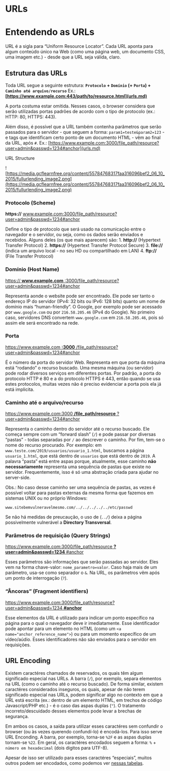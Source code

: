 # URLs

# Entendendo as URLs

URL é a sigla para “Uniform Resource Locator”. Cada URL aponta para algum conteúdo único na Web (como uma página web, um documento CSS, uma imagem etc.) - desde que a URL seja válida, claro.

## Estrutura das URLs

Toda URL segue a seguinte estrutura: **`Protocolo` + `Domínio` (+ `Porta`) + `Caminho até arquivo/recurso`** Ex.: **[https://www.example.com:443/path/to/resource.html](urls.md)**

A porta costuma estar omitida. Nesses casos, o browser considera que serão utilizadas portas padrões de acordo com o tipo de protocolo (ex.: HTTP: 80, HTTPS: 443).

Além disso, é possível que a URL também contenha parâmetros que serão passados para o servidor - que seguem a forma: `param1=teste&param2=123` - e tags que identificam certo ponto de um documento HTML - vêm ao final da URL, após `#`. Ex.: [https://www.example.com:3000/file_path/resource?user=admin&passwd=1234#anchor](urls.md)</a>

URL Structure

![https://media.gcflearnfree.org/content/55784768317faa316096bef2_06_10_2015/fullurlending_image2.png](https://media.gcflearnfree.org/content/55784768317faa316096bef2_06_10_2015/fullurlending_image2.png)

### Protocolo (Scheme)

**https://** www.example.com:3000/file_path/resource?user=admin&passwd=1234#anchor

Define o tipo de protocolo que será usado na comunicação entre o navegador e o servidor, ou seja, como os dados serão enviados e recebidos. Alguns deles (os que mais aparecem) são: 1. **http://** (Hypertext Transfer Protocol) 2. **https://** (Hypertext Transfer Protocol Secure) 3. **file://** (indica um arquivo local - no seu HD ou compartilhado em LAN) 4. **ftp://** (File Transfer Protocol)

### Domínio (Host Name)

[https:// **www.example.com** :3000/file_path/resource?user=admin&passwd=1234#anchor](urls.md)

Representa aonde o website pode ser encontrado. Ele pode ser tanto o endereço IP do servidor (IPv4: 32 bits ou IPv6: 128 bits) quanto um nome de domínio mais “human-friendly”. O Google, por exemplo pode ser acessado por `www.google.com` ou por `216.58.205.46` (IPv4 do Google). No primeiro caso, servidores DNS convertem `www.google.com` em `216.58.205.46`, pois só assim ele será encontrado na rede.

### Porta

[https://www.example.com **:3000** /file_path/resource?user=admin&passwd=1234#anchor](urls.md)

É o número da porta do servidor Web. Representa em que porta da máquina está “rodando” o recurso buscado. Uma mesma máquina (ou servidor) pode rodar diversos serviços em diferentes portas. Por padrão, a porta do protocolo HTTP é 80 e a do protocolo HTTPS é 443, então quando se usa estes protocolos, muitas vezes não é preciso evidenciar a porta pois ela já está implicita.

### Caminho até o arquivo/recurso

[https://www.example.com:3000 **/file_path/resource** ?user=admin&passwd=1234#anchor](urls.md)

Representa o caminho dentro do servidor até o recurso buscado. Ele começa sempre com um “forward slash” (`/`) e pode passar por diversas “pastas” - todas separadas por `/` ao descrever o caminho. Por fim, tem-se o nome do recurso procurado. Por exemplo: em `www.teste.com/2019/usuarios/usuario_1.html`, buscamos a página `usuario_1.html`, que está dentro de `usuarios` que está dentro de `2019`. A palavra “pasta” está entre aspas porque, atualmente, esse caminho **não necessariamente** representa uma sequência de pastas que existe no servidor. Frequentemente, isso é só uma abstração criada para ajudar no server-side.

Obs.: No caso desse caminho ser uma sequência de pastas, as vezes é possível voltar para pastas externas da mesma forma que fazemos em sistemas UNIX ou no próprio Windows:

```
www.sitebemvulneravelmesmo.com/../../../../../etc/passwd
```

Se não há medidas de preucaução, o uso de (`../`) deixa a página possivelmente vulnerável a **Directory Transversal**.

### Parâmetros de requisição (Query Strings)

[https://www.example.com:3000/file_path/resource **?user=admin&passwd=1234** #anchor](urls.md)

Esses parâmetros são informações que serão passadas ao servidor. Eles vem na forma chave-valor: `nome_parametro=valor`. Caso haja mais de um parâmetro, usa-se como separador o `&`. Na URL, os parâmetros vêm após um ponto de interrogação (`?`).

### “Âncoras” (Fragment identifiers)

[https://www.example.com:3000/file_path/resource?user=admin&passwd=1234 **#anchor**](urls.md)

Esse elementos da URL é utilizado para indicar um ponto específico na página para o qual o navegador deve ir imediatamente. Esse identificador pode apontar para um elemento no HTML (como um `<a name="anchor_reference_name">`) ou para um momento específico de um vídeo/aúdio. Esses identificadores não são enviados para o servidor em requisições.

## URL Encoding

Existem caractéres chamados de reservados, os quais têm algum significado especial nas URLs. A barra (`/`), por exemplo, separa elementos na URL (como o caminho até o recurso buscado). De forma similar, existem caractéres considerados inseguros, os quais, apesar de não terem significado especial nas URLs, podem significar algo no contexto em que a URL está escrita (ex.: dentro de um elemento HTML, em trechos de código Javascript/PHP etc.) - é o caso das aspas duplas (`"`). O tratamento incorreto/descuidado desses elementos pode levar a brechas de segurança.

Em ambos os casos, a saída para utilizar esses caractéres sem confundir o browser (ou às vezes querendo confundí-lo) é encodá-los. Para isso serve URL Enconding. A barra, por exemplo, torna-se `%2F` e as aspas duplas tornam-se `%22`. Em geral, os caractéres encodados seguem a forma: `%` + `número em hexadecimal` (dois digitos para UTF-8).

Apesar de isso ser utilizado para esses caractéres “especiais”, muitos outros podem ser encodados, como podemos ver [nessas tabelas](https://www.tutorialspoint.com/html/html_url_encoding.htm).

